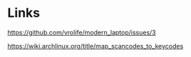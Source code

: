 # Links

https://github.com/vrolife/modern_laptop/issues/3

https://wiki.archlinux.org/title/map_scancodes_to_keycodes
